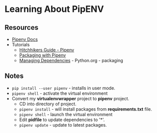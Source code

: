 # Learning About PipENV
## Resources
* [Pipenv Docs](https://docs.pipenv.org/)
* Tutorials
    * [Hitchhikers Guide - Pipenv](http://docs.python-guide.org/en/latest/dev/virtualenvs/)
    * [Packaging with Pipenv](https://code.tutsplus.com/tutorials/revisiting-python-packaging-with-pipenv--cms-30297)
    * [Managing Dependencies](https://packaging.python.org/tutorials/managing-dependencies/) - Python.org - packaging

## Notes
* `pip install --user pipenv` - installs in user mode.
* `pipenv shell` - activate the virtual environment
* Convert my **virtualenvwrapper** project to **pipenv** project.
    * CD into directory of project.
    * `pipenv install` - will install packages from **requirements.txt** file.
    * `pipenv shell` - launch the virtual environment
    * Edit **pidfile** to update dependencies to '*'.
    * `pipenv update` - update to latest packages.

